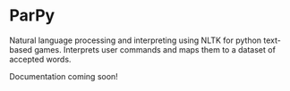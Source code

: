 # ParPy
Natural language processing and interpreting using NLTK for python text-based games. Interprets user commands and maps them to a dataset of accepted words.

Documentation coming soon! 
